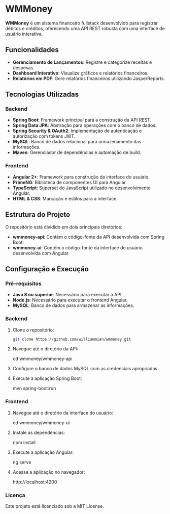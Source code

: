 # WMMoney

**WMMoney** é um sistema financeiro fullstack desenvolvido para registrar débitos e créditos, oferecendo uma API REST robusta com uma interface de usuário interativa.

## Funcionalidades

- **Gerenciamento de Lançamentos**: Registre e categorize receitas e despesas.
- **Dashboard Interativo**: Visualize gráficos e relatórios financeiros.
- **Relatórios em PDF**: Gere relatórios financeiros utilizando JasperReports.

## Tecnologias Utilizadas

### Backend

- **Spring Boot**: Framework principal para a construção da API REST.
- **Spring Data JPA**: Abstração para operações com o banco de dados.
- **Spring Security & OAuth2**: Implementação de autenticação e autorização com tokens JWT.
- **MySQL**: Banco de dados relacional para armazenamento das informações.
- **Maven**: Gerenciador de dependências e automação de build.

### Frontend

- **Angular 2+**: Framework para construção da interface do usuário.
- **PrimeNG**: Biblioteca de componentes UI para Angular.
- **TypeScript**: Superset do JavaScript utilizado no desenvolvimento Angular.
- **HTML & CSS**: Marcação e estilos para a interface.

## Estrutura do Projeto

O repositório está dividido em dois principais diretórios:

- **wmmoney-api**: Contém o código-fonte da API desenvolvida com Spring Boot.
- **wmmoney-ui**: Contém o código-fonte da interface do usuário desenvolvida com Angular.

## Configuração e Execução

### Pré-requisitos

- **Java 8 ou superior**: Necessário para executar a API.
- **Node.js**: Necessário para executar o frontend Angular.
- **MySQL**: Banco de dados para armazenar as informações.

### Backend

1. Clone o repositório:

   ```bash
   git clone https://github.com/williammian/wmmoney.git

2. Navegue até o diretório da API:

   cd wmmoney/wmmoney-api
   
3. Configure o banco de dados MySQL com as credenciais apropriadas.

4. Execute a aplicação Spring Boot:

   mvn spring-boot:run

### Frontend

1. Navegue até o diretório da interface do usuário:

   cd wmmoney/wmmoney-ui

2. Instale as dependências:

   npm install

3. Execute a aplicação Angular:

   ng serve
   
4. Acesse a aplicação no navegador:

   http://localhost:4200

### Licença

   Este projeto está licenciado sob a MIT License.
